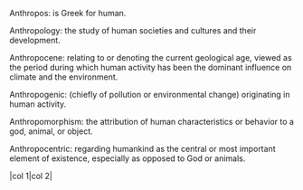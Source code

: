 Anthropos: is Greek for human.

Anthropology: the study of human societies and cultures and their development.

Anthropocene: relating to or denoting the current geological age, viewed as the period during which human activity has been the dominant influence on climate and the environment.

Anthropogenic: (chiefly of pollution or environmental change) originating in human activity.

Anthropomorphism: the attribution of human characteristics or behavior to a god, animal, or object.

Anthropocentric: regarding humankind as the central or most important element of existence, especially as opposed to God or animals.

|col 1|col 2|

